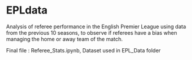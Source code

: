 # EPLdata
Analysis of referee performance in the English Premier League using data from the previous 10 seasons, to observe if referees have a bias when managing the home or away team of the match.

Final file : Referee_Stats.ipynb, 
Dataset used in EPL_Data folder
